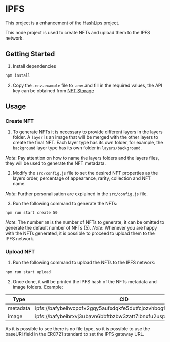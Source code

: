 # IPFS

This project is a enhancement of the [HashLips](https://github.com/HashLips/generative-art-node) project.

This node project is used to create NFTs and upload them to the IPFS network.

## Getting Started

1. Install dependencies

```bash
npm install
```

2. Copy the `.env.example` file to `.env` and fill in the required values, the API key can be obtained from [NFT Storage](https://nft.storage/)

## Usage

### Create NFT

1. To generate NFTs it is necessary to provide different layers in the layers folder.
   A `layer` is an image that will be merged with the other layers to create the final NFT.
   Each layer type has its own folder, for example, the `background` layer type has its own folder in `layers/background`.

_Note_: Pay attention on how to name the layers folders and the layers files, they will be used to generate the NFT metadata.

2. Modify the `src/config.js` file to set the desired NFT properties as the layers order, percentage of appearance, rarity, collection and NFT name.

_Note_: Further personalisation are explained in the `src/config.js` file.

3. Run the following command to generate the NFTs:

```bash
npm run start create 50
```

_Note_: The number `50` is the number of NFTs to generate, it can be omitted to generate the default number of NFTs (5).
_Note_: Whenever you are happy with the NFTs generated, it is possible to proceed to upload them to the IPFS network.

### Upload NFT

1. Run the following command to upload the NFTs to the IPFS network:

```bash
npm run start upload
```

2. Once done, it will be printed the IPFS hash of the NFTs metadata and image folders. Example:

| Type     | CID                                                                | File                                                                   |
| -------- | ------------------------------------------------------------------ | ---------------------------------------------------------------------- |
| metadata | ipfs://bafybeihvcpofx2gqy5aufxdqkfe5dutfcjozvhbogfoldhbra6ub4m6a6a | ipfs://bafybeihvcpofx2gqy5aufxdqkfe5dutfcjozvhbogfoldhbra6ub4m6a6a`/1` |
| image    | ipfs://bafybeibrxvj3ubavn6bbftbzbw3zatt7lbnxfu2uspqe64uzt6hl3bnxq4 | ipfs://bafybeibrxvj3ubavn6bbftbzbw3zatt7lbnxfu2uspqe64uzt6hl3bnxq4`/1` |

As it is possible to see there is no file type, so it is possible to use the baseURI field in the ERC721 standard to set the IPFS gateway URL.
